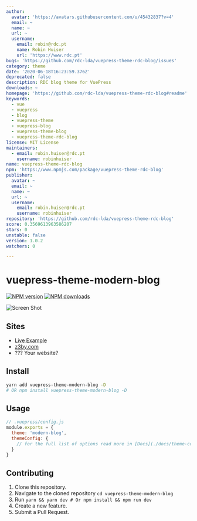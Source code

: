 ```yaml
---
author:
  avatar: 'https://avatars.githubusercontent.com/u/45432837?v=4'
  email: ~
  name: ~
  url: ~
  username:
    email: robin@rdc.pt
    name: Robin Huiser
    url: 'https://www.rdc.pt'
bugs: 'https://github.com/rdc-lda/vuepress-theme-rdc-blog/issues'
category: theme
date: '2020-06-18T16:23:59.376Z'
deprecated: false
description: RDC blog theme for VuePress
downloads: ~
homepage: 'https://github.com/rdc-lda/vuepress-theme-rdc-blog#readme'
keywords:
  - vue
  - vuepress
  - blog
  - vuepress-theme
  - vuepress-blog
  - vuepress-theme-blog
  - vuepress-theme-rdc-blog
license: MIT License
maintainers:
  - email: robin.huiser@rdc.pt
    username: robinhuiser
name: vuepress-theme-rdc-blog
npm: 'https://www.npmjs.com/package/vuepress-theme-rdc-blog'
publisher:
  avatar: ~
  email: ~
  name: ~
  url: ~
  username:
    email: robin.huiser@rdc.pt
    username: robinhuiser
repository: 'https://github.com/rdc-lda/vuepress-theme-rdc-blog'
score: 0.3569613963586207
stars: 0
unstable: false
version: 1.0.2
watchers: 0

---
```


# vuepress-theme-modern-blog

[![NPM version](https://badgen.net/npm/v/vuepress-theme-modern-blog)](https://npmjs.com/package/vuepress-theme-modern-blog) [![NPM downloads](https://badgen.net/npm/dt/vuepress-theme-modern-blog)](https://npmjs.com/package/vuepress-theme-modern-blog)

![Screen Shot](./docs/assets/screen-shot.png)

## Sites

- [Live Example](https://vp-modern.z3by.com/)
- [z3by.com](https://ahmadmostafa.com)
- ??? Your website?

## Install

```bash
yarn add vuepress-theme-modern-blog -D
# OR npm install vuepress-theme-modern-blog -D
```

## Usage

```js
// .vuepress/config.js
module.exports = {
  theme: 'modern-blog',
  themeConfig: {
    // for the full list of options read more in [Docs](./docs/theme-config.md)
  }
}
```

## Contributing

1. Clone this repository.
2. Navigate to the cloned repository `cd vuepress-theme-modern-blog`
3. Run `yarn && yarn dev # Or npm install && npm run dev `
4. Create a new feature.
5. Submit a Pull Request.
